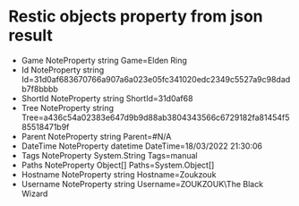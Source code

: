 # Restic objects property from json result

- Game        NoteProperty string Game=Elden Ring
- Id          NoteProperty string Id=31d0af683670766a907a6a023e05fc341020edc2349c5527a9c98dadb7f8bbbb
- ShortId     NoteProperty string ShortId=31d0af68
- Tree        NoteProperty string Tree=a436c54a02383e647d9b9d88ab3804343566c6729182fa81454f585518471b9f
- Parent      NoteProperty string Parent=#N/A
- DateTime    NoteProperty datetime DateTime=18/03/2022 21:30:06
- Tags        NoteProperty System.String Tags=manual
- Paths       NoteProperty Object[] Paths=System.Object[]
- Hostname    NoteProperty string Hostname=Zoukzouk
- Username    NoteProperty string Username=ZOUKZOUK\The Black Wizard
